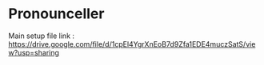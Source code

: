# Pronounceller

Main setup file link : https://drive.google.com/file/d/1cpEl4YgrXnEoB7d9Zfa1EDE4muczSatS/view?usp=sharing
